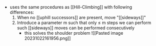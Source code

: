 - uses the same procedures as [[Hill-Climbing]] with following differences:
	1. When no [[uphill successors]] are present, move "[[sideways]]" 
	2. Introduce a parameter m such that only ≤ m steps we can perform such [[sideways]] moves can be performed consecutively
		- this solves the shoulder problem
		![[Pasted image 20231022161956.png]]
